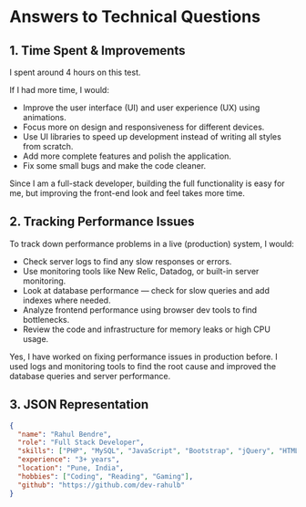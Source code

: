 # Answers to Technical Questions

## 1. Time Spent & Improvements

I spent around 4 hours on this test.

If I had more time, I would:
- Improve the user interface (UI) and user experience (UX) using animations.
- Focus more on design and responsiveness for different devices.
- Use UI libraries to speed up development instead of writing all styles from scratch.
- Add more complete features and polish the application.
- Fix some small bugs and make the code cleaner.

Since I am a full-stack developer, building the full functionality is easy for me, but improving the front-end look and feel takes more time.

## 2. Tracking Performance Issues

To track down performance problems in a live (production) system, I would:
- Check server logs to find any slow responses or errors.
- Use monitoring tools like New Relic, Datadog, or built-in server monitoring.
- Look at database performance — check for slow queries and add indexes where needed.
- Analyze frontend performance using browser dev tools to find bottlenecks.
- Review the code and infrastructure for memory leaks or high CPU usage.

Yes, I have worked on fixing performance issues in production before. I used logs and monitoring tools to find the root cause and improved the database queries and server performance.

## 3. JSON Representation

```json
{
  "name": "Rahul Bendre",
  "role": "Full Stack Developer",
  "skills": ["PHP", "MySQL", "JavaScript", "Bootstrap", "jQuery", "HTML5", "CSS3"],
  "experience": "3+ years",
  "location": "Pune, India",
  "hobbies": ["Coding", "Reading", "Gaming"],
  "github": "https://github.com/dev-rahulb"
}
